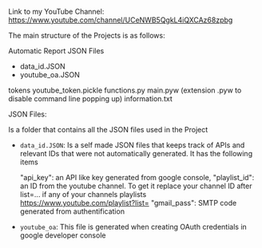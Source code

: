 Link to my YouTube Channel: https://www.youtube.com/channel/UCeNWB5QgkL4iQXCAz68zpbg

The main structure of the Projects is as follows:

Automatic Report
JSON Files
- data_id.JSON
- youtube_oa.JSON

tokens
youtube_token.pickle 
functions.py
main.pyw (extension .pyw to disable command line popping up)
information.txt


JSON Files:

Is a folder that contains all the JSON files used in the Project

- `data_id.JSON`:
Is a self made JSON files that keeps track of APIs and relevant IDs that were
not automatically generated. It has the following items

    "api_key": an API like key generated from google console,
    "playlist_id": an ID from the youtube channel. To get it replace your channel ID after list=... if any of your channels playlists https://www.youtube.com/playlist?list=
    "gmail_pass": SMTP code generated from authentification


- `youtube_oa`:
This file is generated when creating OAuth credentials in google developer console
